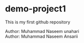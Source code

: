 # demo-project1
This is my first github repository

Author: Muhammad Naseem unahari
<br>
Author: Muhammad Naseem Ansarii
